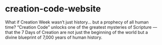 # creation-code-website
What if Creation Week wasn’t just history... but a prophecy of all human time?   “Creation Code” unlocks one of the greatest mysteries of Scripture — that the 7 Days of Creation are not just the beginning of the world but a divine blueprint of 7,000 years of human history. 
